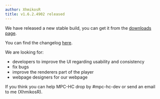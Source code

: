 ```yaml
---
author: XhmikosR
title: v1.6.2.4902 released
---
```


We have released a new stable build, you can get it from the [downloads page](https://sourceforge.net/projects/mpc-hc/files/).

<!--more-->

You can find the changelog [here](https://sourceforge.net/projects/mpc-hc/files/MPC%20HomeCinema%20-%20Win32/MPC-HC_v1.6.2.4902_x86/README.txt/view).

We are looking for:

* developers to improve the UI regarding usability and consistency
* fix bugs
* improve the renderers part of the player
* webpage designers for our webpage

If you think you can help MPC-HC drop by #mpc-hc-dev or send an email to me (XhmikosR).
